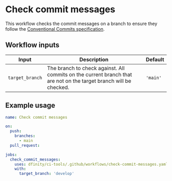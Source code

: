 # Check commit messages

This workflow checks the commit messages on a branch to ensure they follow the [Conventional Commits specification](https://www.conventionalcommits.org/en/v1.0.0/).

## Workflow inputs

| Input           | Description                                                                                                       | Default  |
| --------------- | ----------------------------------------------------------------------------------------------------------------- | -------- |
| `target_branch` | The branch to check against. All commits on the current branch that are not on the target branch will be checked. | `'main'` |

## Example usage

```yaml
name: Check commit messages

on:
  push:
    branches:
      - main
  pull_request:

jobs:
  check_commit_messages:
    uses: dfinity/ci-tools/.github/workflows/check-commit-messages.yaml@main
    with:
      target_branch: 'develop'
```
